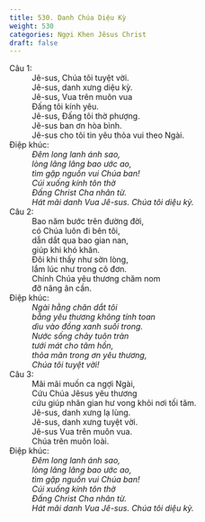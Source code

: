 ```yaml
---
title: 530. Danh Chúa Diệu Kỳ
weight: 530
categories: Ngợi Khen Jêsus Christ
draft: false
---
```

<dl><dt>Câu 1:</dt><dd data-verse="1">Jê-sus, Chúa tôi tuyệt vời. <br/>Jê-sus, danh xưng diệu kỳ. <br/>Jê-sus, Vua trên muôn vua <br/>Đấng tôi kính yêu. <br/>Jê-sus, Đấng tôi thờ phượng. <br/>Jê-sus ban ơn hòa bình. <br/>Jê-sus cho tôi tin yêu thỏa vui theo Ngài. </dd><dt>Điệp khúc:</dt><dd data-chorus="1"><em>Đêm long lanh ánh sao, <br/>lòng lâng lâng bao ước ao, <br/>tìm gặp nguồn vui Chúa ban! <br/>Cúi xuống kính tôn thờ <br/>Đấng Christ Cha nhân từ. <br/>Hát mãi danh Vua Jê-sus. Chúa tôi diệu kỳ. </em></dd><dt>Câu 2:</dt><dd data-verse="2">Bao năm bước trên đường đời, <br/>có Chúa luôn đi bên tôi, <br/>dẫn dắt qua bao gian nan, <br/>giúp khi khó khăn. <br/>Đôi khi thấy như sờn lòng, <br/>lắm lúc như trong cô đơn. <br/>Chính Chúa yêu thương chăm nom <br/>đỡ nâng ân cần. </dd><dt>Điệp khúc:</dt><dd data-chorus="1"><em>Ngài hằng chăn dắt tôi <br/>bằng yêu thương không tính toan <br/>dìu vào đồng xanh suối trong. <br/>Nước sống chảy tuôn tràn <br/>tưới mát cho tâm hồn, <br/>thỏa mãn trong ơn yêu thương, <br/>Chúa tôi tuyệt vời! </em></dd><dt>Câu 3:</dt><dd data-verse="3">Mãi mãi muốn ca ngợi Ngài, <br/>Cứu Chúa Jêsus yêu thương <br/>cứu giúp nhân gian hư vong khỏi nơi tối tăm. <br/>Jê-sus, danh xưng lạ lùng. <br/>Jê-sus, danh xưng tuyệt vời. <br/>Jê-sus Vua trên muôn vua. <br/>Chúa trên muôn loài. </dd><dt>Điệp khúc:</dt><dd data-chorus="1"><em>Đêm long lanh ánh sao, <br/>lòng lâng lâng bao ước ao, <br/>tìm gặp nguồn vui Chúa ban! <br/>Cúi xuống kính tôn thờ <br/>Đấng Christ Cha nhân từ. <br/>Hát mãi danh Vua Jê-sus. Chúa tôi diệu kỳ. </em></dd></dl>